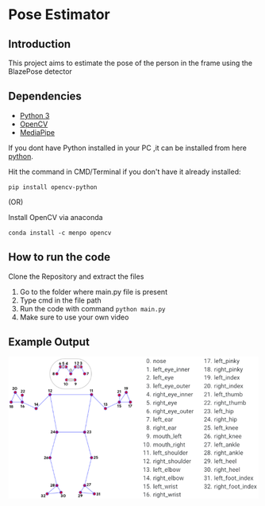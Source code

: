 # Pose Estimator

## Introduction

This project aims to estimate the pose of the person in the frame using the BlazePose detector 

## Dependencies

* [Python 3](https://www.python.org/)
* [OpenCV](https://opencv.org/)
* [MediaPipe](https://pypi.org/project/mediapipe/)

If you dont have Python installed in your PC ,it can be installed from here [python](https://www.python.org/downloads/).

Hit the command in CMD/Terminal if you don't have it already installed:

    pip install opencv-python

   (OR)
   
 Install OpenCV via anaconda
  
    conda install -c menpo opencv
    
## How to run the code
Clone the Repository and extract the files

1. Go to the folder where main.py file is present
2. Type cmd in the file path 
3. Run the code with command `python main.py`
4. Make sure to use your own video

## Example Output

![the attribute list](attributes.png)
